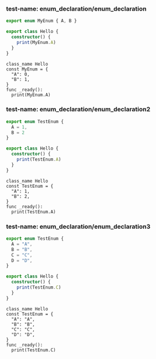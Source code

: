 
### test-name: enum_declaration/enum_declaration

```typescript
export enum MyEnum { A, B }

export class Hello {
  constructor() {
    print(MyEnum.A)
  }
}
```
```gdscript
class_name Hello
const MyEnum = {
  "A": 0,
  "B": 1,
}
func _ready():
  print(MyEnum.A)
```


### test-name: enum_declaration/enum_declaration2

```typescript
export enum TestEnum {
  A = 1,
  B = 2
}

export class Hello {
  constructor() {
    print(TestEnum.A)
  }
}
```
```gdscript
class_name Hello
const TestEnum = {
  "A": 1,
  "B": 2,
}
func _ready():
  print(TestEnum.A)
```


### test-name: enum_declaration/enum_declaration3

```typescript
export enum TestEnum {
  A = "A",
  B = "B",
  C = "C",
  D = "D",
}

export class Hello {
  constructor() {
    print(TestEnum.C)
  }
}
```
```gdscript
class_name Hello
const TestEnum = {
  "A": "A",
  "B": "B",
  "C": "C",
  "D": "D",
}
func _ready():
  print(TestEnum.C)
```

